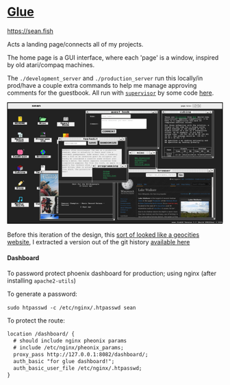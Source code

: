 # [Glue](https://sean.fish)

<https://sean.fish>

Acts a landing page/connects all of my projects.

The home page is a GUI interface, where each 'page' is a window, inspired by old atari/compaq machines.

The `./development_server` and `./production_server` run this locally/in prod/have a couple extra commands to help me manage approving comments for the guestbook. All run with [`supervisor`](https://github.com/Supervisor/supervisor) by some code [here](https://github.com/seanbreckenridge/vps).

![](./assets/screenshot.png)

Before this iteration of the design, this [sort of looked like a geocities website](https://www.cameronsworld.net/), I extracted a version out of the git history [available here](https://github.com/seanbreckenridge/glue_geocities)

#### Dashboard

To password protect phoenix dashboard for production; using nginx (after installing `apache2-utils`)

To generate a password:

`sudo htpasswd -c /etc/nginx/.htpasswd sean`

To protect the route:

```
location /dashboard/ {
  # should include nginx pheonix params
  # include /etc/nginx/pheonix_params;
  proxy_pass http://127.0.0.1:8082/dashboard/;
  auth_basic "for glue dashboard!";
  auth_basic_user_file /etc/nginx/.htpasswd;
}
```
